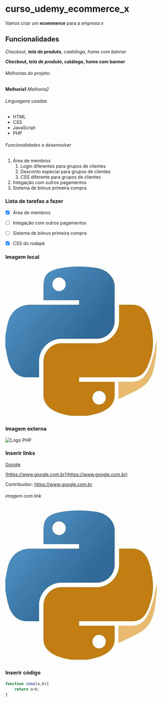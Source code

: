 # curso_udemy_ecommerce_x

Vamos criar um **ecommerce** para a _empresa x_

## Funcionalidades

_Checkout, **tela de produto**, caatálogo, home com banner_

**Checkout, *tela de produto*, catálogo, home com banner**

###### Melhorias do projeto:

__Melhoria1__
_Melhoria2_

###### Linguagens usadas

* HTML
* CSS
* JavaScript
* PHP

###### Funcionalidades a desenvolver

1. Área de membros
    1. Login diferentes para grupos de clientes
    2. Desconto especial para grupos de clientes
    3. CSS diferente para grupos de clientes
2. Integação com outros pagamentos
3. Sistema de bônus primeira compra

### Lista de tarefas a fazer

- [x] Área de membros
- [ ] Integação com outros pagamentos
- [ ] Sistema de bônus primeira compra
- [x] CSS do rodapé


### Imagem local

![Logo do Python](img/python.jpg)

### Imagem externa

![Logo PHP](https://pngimg.com/uploads/php/php_PNG35.png)

### Inserir links

[Google](https://www.google.com.br)

[https://www.google.com.br](https://www.google.com.br)

Contribuidor: https://www.google.com.br

###### imagem com link
[![Logo do Python](img/python.jpg)](https://www.google.com.br)

### Inserir código

```javascript 
function soma(a,b){
    return a+b;
}
```




